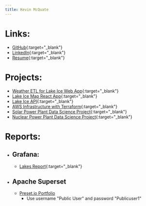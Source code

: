 ```yaml
---
title: Kevin McQuate
---
```


# Links:
- [GitHub](https://github.com/kgmcquate){:target="_blank"}
- [LinkedIn](https://www.linkedin.com/in/kevin-mcquate/){:target="_blank"}
- [Resume](Resume.pdf){:target="_blank"}

# Projects:
- [Weather ETL for Lake Ice Web App](https://github.com/kgmcquate/weather-etl){:target="_blank"}
- [Lake Ice Map React App](https://lake-freeze.kevin-mcquate.net/){:target="_blank"}
- [Lake Ice API](https://lake-freeze-api.kevin-mcquate.net/docs/){:target="_blank"}
- [AWS Infrastructure with Terraform](https://github.com/kgmcquate/infra){:target="_blank"}
- [Solar Power Plant Data Science Project](solar-panel-data.html){:target="_blank"}
- [Nuclear Power Plant Data Science Project](nuclear-plants.html){:target="_blank"}

# Reports:
- ## Grafana:
  - [Lakes Report](https://kgmcquate.grafana.net/dashboard/snapshot/zRfAZ9ABBtnEFE8qMGDdll9eAdR9UAjg){:target="_blank"}
- ## Apache Superset
  - [Preset.io Portfolio](https://manage.app.preset.io/app/)
    - Use username "Public User" and password "Publicuser1"
